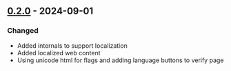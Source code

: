 ## [0.2.0] - 2024-09-01

### Changed

- Added internals to support localization
- Added localized web content
- Using unicode html for flags and adding language buttons to verify page

[0.2.0]: https://github.com/ngerakines/badgeblue/compare/0.1.6..0.2.0

<!-- generated by git-cliff -->
